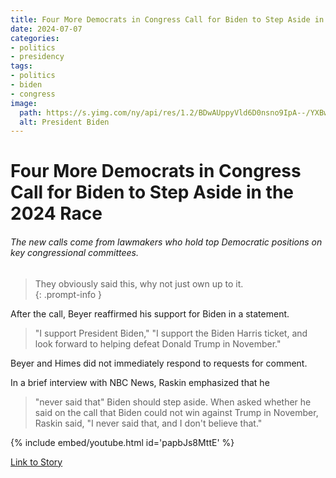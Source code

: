 ```yaml
---
title: Four More Democrats in Congress Call for Biden to Step Aside in the 2024 Race
date: 2024-07-07
categories:
- politics
- presidency
tags:
- politics
- biden
- congress
image:
  path: https://s.yimg.com/ny/api/res/1.2/BDwAUppyVld6D0nsno9IpA--/YXBwaWQ9aGlnaGxhbmRlcjt3PTEyNDI7aD04Mjc-/https://s.yimg.com/os/creatr-uploaded-images/2024-07/2d562940-396b-11ef-bbbf-edecf1cc56db
  alt: President Biden
---
```


# Four More Democrats in Congress Call for Biden to Step Aside in the 2024 Race

###### The new calls come from lawmakers who hold top Democratic positions on key congressional committees.

> They obviously said this, why not just own up to it.  
{: .prompt-info }

After the call, Beyer reaffirmed his support for Biden in a statement.
> "I support President Biden,"
> "I support the Biden Harris ticket, and look forward to helping defeat Donald Trump in November."

Beyer and Himes did not immediately respond to requests for comment.

In a brief interview with NBC News, Raskin emphasized that he
> "never said that" 
Biden should step aside. When asked whether he said on the call that Biden could not win against Trump in November, Raskin said, 
> "I never said that, and I don't believe that."

{% include embed/youtube.html id='papbJs8MttE' %}

[Link to Story](https://apple.news/AmGMYPOUFSz22SBo6CAMN8Q)